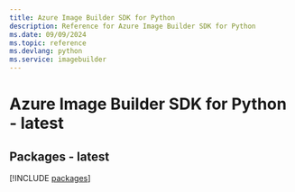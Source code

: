 ```yaml
---
title: Azure Image Builder SDK for Python
description: Reference for Azure Image Builder SDK for Python
ms.date: 09/09/2024
ms.topic: reference
ms.devlang: python
ms.service: imagebuilder
---
```

# Azure Image Builder SDK for Python - latest
## Packages - latest
[!INCLUDE [packages](image-builder-index.md)]